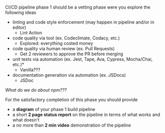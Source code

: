 CI/CD pipeline phase 1 should be a vetting phase were you explore the following ideas
- linting and code style enforcement (may happen in pipeline and/or in editor)
  - Lint Action
- code quality via tool  (ex. Codeclimate, Codacy, etc.)
  - Explored: everything costed money
- code quality via human review (ex. Pull Requests)
  - Get 2 reviewers to approve the PR before merging
- unit tests via automation (ex. Jest, Tape, Ava, Cypress, Mocha/Chai, etc.)*
  - Vanilla???
- documentation generation via automation (ex. JSDocs)
  - JSDoc

*What do we do about npm???*

For the satisfactory completion of this phase you should provide
- a **diagram** of your phase 1 build pipeline
- a short **2 page status report** on the pipeline in terms of what works and what doesn't
- a no more than **2 min video** demonstration of the pipeline
 
 

